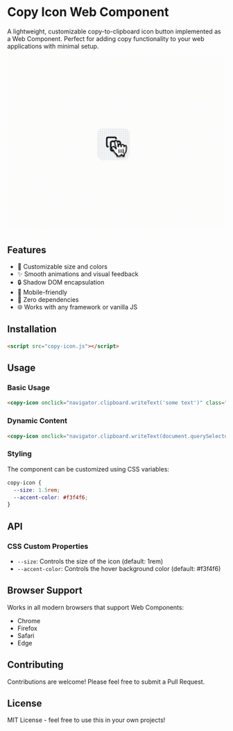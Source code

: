 # Copy Icon Web Component

A lightweight, customizable copy-to-clipboard icon button implemented as a Web Component. Perfect for adding copy functionality to your web applications with minimal setup.

![Copy Icon Demo](demo.gif) <!-- You might want to add a demo gif -->

## Features

- 🎨 Customizable size and colors
- ✨ Smooth animations and visual feedback
- 🔒 Shadow DOM encapsulation
- 📱 Mobile-friendly
- 🎯 Zero dependencies
- 🌐 Works with any framework or vanilla JS

## Installation

```html
<script src="copy-icon.js"></script>
```

## Usage

### Basic Usage

```html
<copy-icon onclick="navigator.clipboard.writeText('some text')" class="size-4 absolute top-2 right-2"></copy-icon>
```

### Dynamic Content

```html
<copy-icon onclick="navigator.clipboard.writeText(document.querySelector('target').innerText)" class="size-4 absolute top-2 right-2"></copy-icon>
```

### Styling

The component can be customized using CSS variables:

```css
copy-icon {
  --size: 1.5rem;
  --accent-color: #f3f4f6;
}
```

## API

### CSS Custom Properties

- `--size`: Controls the size of the icon (default: 1rem)
- `--accent-color`: Controls the hover background color (default: #f3f4f6)

## Browser Support

Works in all modern browsers that support Web Components:
- Chrome
- Firefox
- Safari
- Edge

## Contributing

Contributions are welcome! Please feel free to submit a Pull Request.

## License

MIT License - feel free to use this in your own projects!
